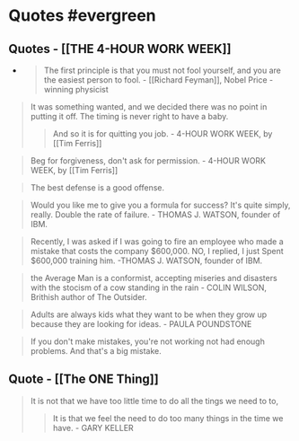 # Quotes #evergreen

## Quotes - [[THE 4-HOUR WORK WEEK]]

- > The first principle is that you must not fool yourself, and you are the easiest person to fool. - [[Richard Feyman]], Nobel Price - winning physicist

> It was something wanted, and we decided there was no point in putting it off. The timing is never right to have a baby.
>> And so it is for quitting you job. -  4-HOUR WORK WEEK, by [[Tim Ferris]]
>> 


> Beg for forgiveness, don't ask for permission. -  4-HOUR WORK WEEK, by [[Tim Ferris]]

> The best defense is a good offense.

> Would you like me to give you a formula for success? It's quite simply, really. Double the rate of failure. - THOMAS J. WATSON, founder of IBM.

> Recently, I was asked if I was going to fire an employee who made a mistake that costs the company $600,000. NO, I replied, I just Spent $600,000 training him.    -THOMAS J. WATSON, founder of IBM.

> the Average Man is a conformist, accepting miseries and disasters with the stocism of a cow standing in the rain - COLIN WILSON, Brithish author of The Outsider.

> Adults are always kids what they want to be when they grow up because they are looking for ideas. - PAULA POUNDSTONE

> If you don't make mistakes, you're not working not had enough problems. And that's a big mistake.


## Quote - [[The ONE Thing]]
> It is not that we have too little time to do all the tings we need to to,
>> It is that we feel the need to do too many things in the time we have. - GARY  KELLER 